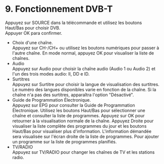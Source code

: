 # 9. Fonctionnement DVB-T
Appuyez sur SOURCE dans la télécommande et utilisez les boutons Haut/Bas pour choisir DVB.
<br>Appuyer OK para confirmer.

* Choix d'une chaîne.
<br>Appuyez sur CH-/CH+ ou utilisez les boutons numériques pour passer à l'autre chaîne.
En mode normal, appuyez OK pour visualiser la liste de chaînes.
* Audio
<br>Appuyez sur Audio pour choisir la chaîne audio (Audio 1 ou Audio 2) et l'un des trois modes audio: II, DD e ID.
* Surtitres
<br>Appuyez sur Surtitre pour choisir la langue de visualisation des surtitres. Le numéro des langues disponibles varie en fonction de la chaîne. Si la chaîne n'a pas des surtitres, apparaîtra l'option "Désactivé".
* Guide de Programmation Électronique.
<br>Appuyez sur EPG pour consulter la Guide de Programmation Électronique. Utilisez les boutons Haut/Bas pour sélectionner une chaîne et consulter la liste de programmes. Appuyez sur OK pour retourner à la visualisation normale de la chaîne. Appuyez Droite pour visualiser la liste complète des programmes du jour et les boutons Haut/Bas pour visualiser plus d'information. L'information démandée sera visualisée sur l'écran droite de la liste de programmes. Pour ajouter un programme sur la liste de programmes planifiés.
* TV/RADIO
<br>Appuyez sur TV/RADIO pour changer les chaînes de TV et les stations radio.
